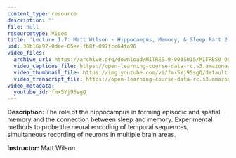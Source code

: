 ```yaml
---
content_type: resource
description: ''
file: null
resourcetype: Video
title: 'Lecture 1.7: Matt Wilson - Hippocampus, Memory, & Sleep Part 2'
uid: 36b16a97-0dee-65ee-fb8f-097fcc64fa96
video_files:
  archive_url: https://archive.org/download/MITRES.9-003SU15/MITRES9_003SU15_Lecture_1-7_300k.mp4
  video_captions_file: https://open-learning-course-data-rc.s3.amazonaws.com/res-9-003-brains-minds-and-machines-summer-course-summer-2015/03e87377ab3a5e198c319b8d114f7938_2304728.vtt
  video_thumbnail_file: https://img.youtube.com/vi/fmx5Yj95sgQ/default.jpg
  video_transcript_file: https://open-learning-course-data-rc.s3.amazonaws.com/res-9-003-brains-minds-and-machines-summer-course-summer-2015/53bc3e340585f2b27a31df523b964a25_2304728.pdf
video_metadata:
  youtube_id: fmx5Yj95sgQ
---
```


**Description:** The role of the hippocampus in forming episodic and spatial memory and the connection between sleep and memory. Experimental methods to probe the neural encoding of temporal sequences, simultaneous recording of neurons in multiple brain areas.

**Instructor:** Matt Wilson